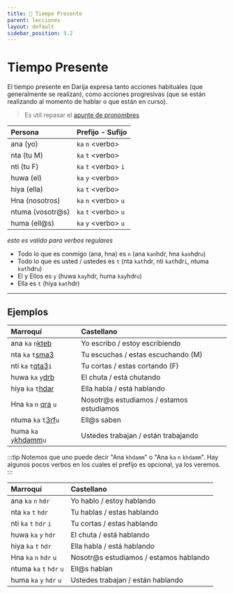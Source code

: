 ```yaml
---
title: 📖 Tiempo Presente
parent: lecciones
layout: default
sidebar_position: 5.2
---
```


# Tiempo Presente

El tiempo presente en Darija expresa tanto acciones habituales (que generalmente se realizan), como acciones progresivas (que se están realizando al momento de hablar o que están en curso).

> Es util repasar el [apunte de pronombres](../vocabulario/pronombres.md)

| Persona          | Prefijo - Sufijo       |
|:-----------------|:-----------------------|
| ana (yo)         | `ka` `n` \<verbo\>     |
| nta (tu M)       | `ka` `t` \<verbo\>     |
| nti (tu F)       | `ka` `t` \<verbo\> `i` |
| huwa (el)        | `ka` `y` \<verbo\>     |
| hiya (ella)      | `ka` `t` \<verbo\>     |
| Hna  (nosotros)  | `ka` `n` \<verbo\> `u` |
| ntuma (vosotr@s) | `ka` `t` \<verbo\> `u` |
| huma  (ell@s)    | `ka` `y` \<verbo\> `u` |

*esto es valido para verbos regulares*

- Todo lo que es conmigo (ana, hna) es `n` (ana `kan`hdr, hna `kan`hdr`u`)
- Todo lo que es usted / ustedes es `t` (nta `kat`hdr, nti `kat`hdr`i`, ntuma `kat`hdr`u`) 
- El y Ellos es `y` (huwa `kay`hdr, huma `kay`hdr`u`)
- Ella es `t` (hiya `kat`hdr)

---

## Ejemplos

| Marroquí                                     | Castellano                               |
|:---------------------------------------------|:-----------------------------------------|
| ana `ka` `n`[kteb](../verbos/escribir)       | Yo escribo / estoy escribiendo           |
| nta `ka` `t`[sma3](../verbos/escuchar)       | Tu escuchas / estas escuchando (M)       |
| nti `ka` `t`[qta3](../verbos/cortar)`i`      | Tu cortas / estas cortando (F)           |
| huwa `ka` `y`[drb](../verbos/chutar)         | El chuta / está chutando                 |
| hiya `ka` `t`[hdar](../verbos/hablar)        | Ella habla / está hablando               |
| Hna  `ka` `n` [qra](../verbos/estudiar) `u`  | Nosotr@s estudiamos / estamos estudiamos |
| ntuma `ka` `t`[3rf](../verbos/saber)`u`      | Ell@s saben                              |
| huma `ka` `y`[khdamm](../verbos/trabajar)`u` | Ustedes trabajan / están trabajando      |

:::tip
Notemos que uno puede decir "Ana `khdamm`" o "Ana `ka` `n` `khdamm`". Hay algunos pocos verbos en los cuales el prefijo es opcional, ya los veremos.
:::

| Marroquí                 | Castellano                             |
|:-------------------------|:---------------------------------------|
| ana `ka` `n` `hdr`       | Yo hablo / estoy hablando              |
| nta `ka` `t` `hdr`       | Tu hablas / estas hablando             |
| nti `ka` `t` `hdr` `i`   | Tu cortas / estas hablando             |
| huwa `ka` `y` `hdr`      | El chuta / está hablando               |
| hiya `ka` `t`  `hdr`     | Ella habla / está hablando             |
| Hna  `ka` `n` `hdr` `u`  | Nosotr@s estudiamos / estamos hablando |
| ntuma `ka` `t` `hdr` `u` | Ell@s hablan                           |
| huma `ka` `y` `hdr` `u`  | Ustedes trabajan / están hablando      |